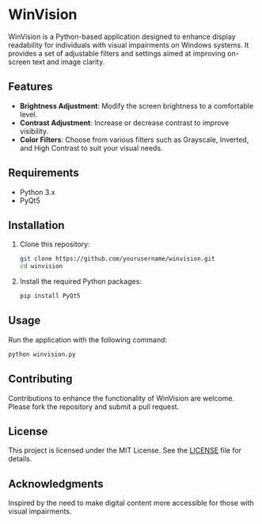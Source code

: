 # WinVision

WinVision is a Python-based application designed to enhance display readability for individuals with visual impairments on Windows systems. It provides a set of adjustable filters and settings aimed at improving on-screen text and image clarity.

## Features

- **Brightness Adjustment**: Modify the screen brightness to a comfortable level.
- **Contrast Adjustment**: Increase or decrease contrast to improve visibility.
- **Color Filters**: Choose from various filters such as Grayscale, Inverted, and High Contrast to suit your visual needs.

## Requirements

- Python 3.x
- PyQt5

## Installation

1. Clone this repository:
   ```bash
   git clone https://github.com/yourusername/winvision.git
   cd winvision
   ```

2. Install the required Python packages:
   ```bash
   pip install PyQt5
   ```

## Usage

Run the application with the following command:
```bash
python winvision.py
```

## Contributing

Contributions to enhance the functionality of WinVision are welcome. Please fork the repository and submit a pull request.

## License

This project is licensed under the MIT License. See the [LICENSE](LICENSE) file for details.

## Acknowledgments

Inspired by the need to make digital content more accessible for those with visual impairments.